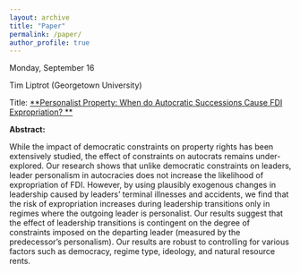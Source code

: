 ```yaml
---
layout: archive
title: "Paper"
permalink: /paper/
author_profile: true
---
```



Monday, September 16

Tim Liptrot (Georgetown University)

Title: <a href="https://gsipe-workshop.github.io/files/liptrot_gsipe_2024.pdf">**Personalist Property: When do Autocratic Successions Cause FDI Expropriation? **</a>

**Abstract:**

While the impact of democratic constraints on property rights has been extensively studied, the effect of constraints on autocrats remains under-explored. Our research shows that unlike democratic constraints on leaders, leader personalism in autocracies does not increase the likelihood of expropriation of FDI. However, by using plausibly exogenous changes in leadership caused by leaders’ terminal illnesses and accidents, we find that the risk of expropriation increases during leadership transitions only in regimes where the outgoing leader is personalist. Our results suggest that the effect of leadership transitions is contingent on the degree of constraints imposed on the departing leader (measured by the predecessor’s personalism). Our results are robust to controlling for various factors such as democracy, regime type, ideology, and natural resource rents.

